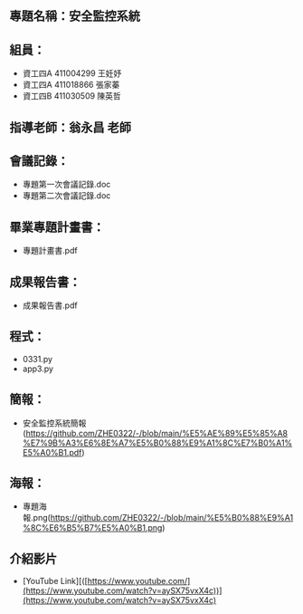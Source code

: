 ## 專題名稱：安全監控系統
## 組員：
* 資工四A 411004299 王妊妤
* 資工四A 411018866 張家蓁
* 資工四B 411030509 陳英哲
## 指導老師：翁永昌 老師
## 會議記錄：
* 專題第一次會議記錄.doc
* 專題第二次會議記錄.doc
## 畢業專題計畫書：
* 專題計畫書.pdf
## 成果報告書：
* 成果報告書.pdf
## 程式：
* 0331.py
* app3.py
## 簡報：
* 安全監控系統簡報(https://github.com/ZHE0322/-/blob/main/%E5%AE%89%E5%85%A8%E7%9B%A3%E6%8E%A7%E5%B0%88%E9%A1%8C%E7%B0%A1%E5%A0%B1.pdf)
## 海報：
* 專題海報.png(https://github.com/ZHE0322/-/blob/main/%E5%B0%88%E9%A1%8C%E6%B5%B7%E5%A0%B1.png)
## 介紹影片
* [YouTube Link][([https://www.youtube.com/](https://www.youtube.com/watch?v=aySX75vxX4c))](https://www.youtube.com/watch?v=aySX75vxX4c)
